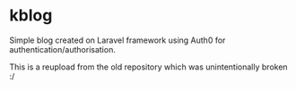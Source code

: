 # kblog
Simple blog created on Laravel framework using Auth0 for authentication/authorisation.

This is a reupload from the old repository which was unintentionally broken :/
